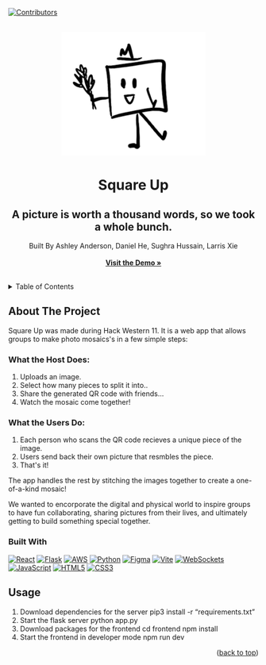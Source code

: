 <!-- Improved compatibility of back to top link: See: https://github.com/othneildrew/Best-README-Template/pull/73 -->
<a id="readme-top"></a>
[![Contributors][contributors-shield]][contributors-url]

<!-- PROJECT LOGO -->
<br />
<div align="center">
  <a href="https://github.com/othneildrew/Best-README-Template">
    <img src="image.png" alt="Logo" width="290" height="250">
  </a>

  <h1 align="center">Square Up</h1>
  <h2 align="center"> A picture is worth a thousand words, so we took a whole bunch.</h2>

  <p align="center">
    Built By Ashley Anderson, Daniel He, Sughra Hussain, Larris Xie
    <br />
    <br />
    <a href="https://square-up-pearl.vercel.app/home"><strong>Visit the Demo »</strong></a>
    <br />
    <br />
  </p>
</div>


<!-- TABLE OF CONTENTS -->
<details>
  <summary>Table of Contents</summary>
  <ol>
    <li>
      <a href="#about-the-project">About The Project</a>
      <ul>
        <li><a href="#built-with">Built With</a></li>
      </ul>
    </li>
    <li><a href="#usage">Usage</a></li>
  </ol>
</details>


<!-- ABOUT THE PROJECT -->
## About The Project

Square Up was made during Hack Western 11. It is a web app that allows groups to make photo mosaics's in a few simple steps:

### What the Host Does:
  1. Uploads an image.
  2. Select how many pieces to split it into..
  3. Share the generated QR code with friends...
  4. Watch the mosaic come together!

### What the Users Do:
1. Each person who scans the QR code recieves a unique piece of the image.
2. Users send back their own picture that resmbles the piece.
3. That's it!

The app handles the rest by stitching the images together to create a one-of-a-kind mosaic! 

We wanted to encorporate the digital and physical world to inspire groups to have fun collaborating, sharing pictures from their lives, and ultimately getting to build something special together.

### Built With

[![React][React-shield]][react-url] [![Flask][Flask-shield]][flask-url] [![AWS][AWS-shield]][aws-url] [![Python][Python-shield]][python-url] [![Figma][Figma-shield]][figma-url] [![Vite][Vite-shield]][vite-url] [![WebSockets][WebSockets-shield]][websockets-url] [![JavaScript][JavaScript]][js-url] [![HTML5][HTML5]][html-url] [![CSS3][CSS3]][css-url]

## Usage

1. Download dependencies for the server pip3 install -r “requirements.txt”
2. Start the flask server python app.py
3. Download packages for the frontend cd frontend npm install
4. Start the frontend in developer mode npm run dev

<p align="right">(<a href="#readme-top">back to top</a>)</p>


<!-- MARKDOWN LINKS & IMAGES -->
<!-- https://www.markdownguide.org/basic-syntax/#reference-style-links -->
[license-shield]: https://img.shields.io/badge/License-GPL%202.0-blue.svg?style=for-the-badge
[license-url]: https://www.gnu.org/licenses/old-licenses/gpl-2.0.html

[JavaScript]: https://img.shields.io/badge/JavaScript-F7DF1E?style=for-the-badge&logo=javascript&logoColor=000000
[js-url]: https://developer.mozilla.org/en-US/docs/Web/JavaScript

[HTML5]: https://img.shields.io/badge/HTML5-E34F26?style=for-the-badge&logo=html5&logoColor=FFFFFF
[html-url]: https://developer.mozilla.org/en-US/docs/Web/HTML

[CSS3]: https://img.shields.io/badge/CSS3-2965F1?style=for-the-badge&logo=css3&logoColor=FFFFFF
[css-url]: https://developer.mozilla.org/en-US/docs/Web/CSS

[contributors-shield]: https://img.shields.io/github/contributors/Precisshley/SquareUp.svg?style=for-the-badge
[contributors-url]: https://github.com/Precisshley/SquareUp/contributors

[React-shield]: https://img.shields.io/badge/React-61DAFB?style=for-the-badge&logo=react&logoColor=000000
[react-url]: https://reactjs.org/

[Flask-shield]: https://img.shields.io/badge/Flask-000000?style=for-the-badge&logo=flask&logoColor=white
[flask-url]: https://flask.palletsprojects.com/

[AWS-shield]: https://img.shields.io/badge/AWS-232F3E?style=for-the-badge&logo=amazonaws&logoColor=FF9900
[aws-url]: https://aws.amazon.com/

[Python-shield]: https://img.shields.io/badge/Python-3776AB?style=for-the-badge&logo=python&logoColor=FFFFFF
[python-url]: https://www.python.org/

[Figma-shield]: https://img.shields.io/badge/Figma-F24E1E?style=for-the-badge&logo=figma&logoColor=white
[figma-url]: https://www.figma.com/

[Vite-shield]: https://img.shields.io/badge/Vite-646CFF?style=for-the-badge&logo=vite&logoColor=FFFFFF
[vite-url]: https://vitejs.dev/

[WebSockets-shield]: https://img.shields.io/badge/WebSockets-1C7C7D?style=for-the-badge&logo=websockets&logoColor=FFFFFF
[websockets-url]: https://developer.mozilla.org/en-US/docs/Web/API/WebSockets_API
